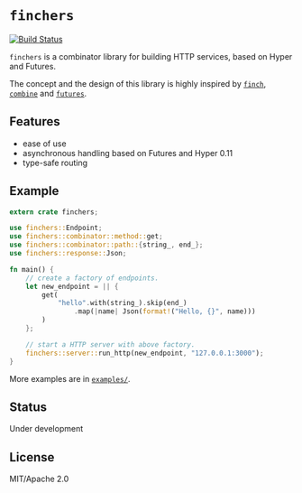 # `finchers`
[![Build Status](https://travis-ci.org/ubnt-intrepid/finchers.svg?branch=master)](https://travis-ci.org/ubnt-intrepid/finchers)

`finchers` is a combinator library for building HTTP services, based on Hyper and Futures.

The concept and the design of this library is highly inspired by [`finch`](https://github.com/finagle/finch), [`combine`](https://github.com/Marwes/combine) and [`futures`](https://github.com/alexcrichton/futures-rs).

## Features
* ease of use
* asynchronous handling based on Futures and Hyper 0.11
* type-safe routing

## Example

```rust
extern crate finchers;

use finchers::Endpoint;
use finchers::combinator::method::get;
use finchers::combinator::path::{string_, end_};
use finchers::response::Json;

fn main() {
    // create a factory of endpoints.
    let new_endpoint = || {
        get(
            "hello".with(string_).skip(end_)
                .map(|name| Json(format!("Hello, {}", name)))
        )
    };

    // start a HTTP server with above factory.
    finchers::server::run_http(new_endpoint, "127.0.0.1:3000");
}
```

More examples are in [`examples/`](examples/).

## Status
Under development

## License
MIT/Apache 2.0
